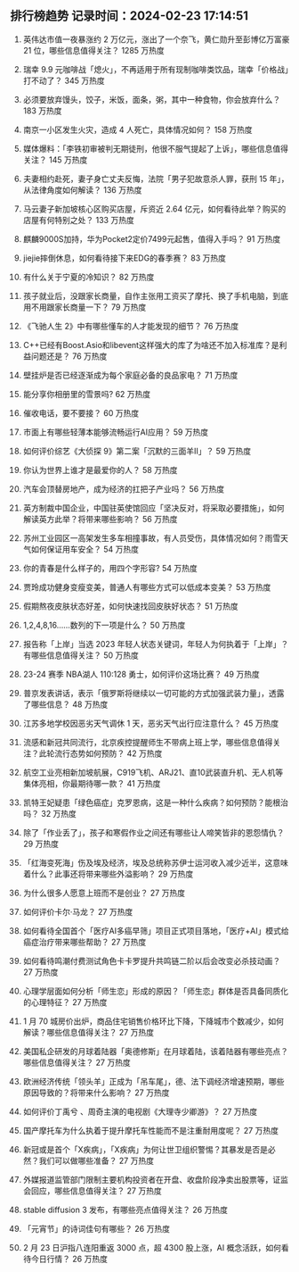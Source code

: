 
## 排行榜趋势 记录时间：2024-02-23 17:14:51
  
  1. 英伟达市值一夜暴涨约 2 万亿元，涨出了一个奈飞，黄仁勋升至彭博亿万富豪 21 位，哪些信息值得关注？ 1285 万热度
    
  2. 瑞幸 9.9 元咖啡战「熄火」，不再适用于所有现制咖啡类饮品，瑞幸「价格战」打不动了？ 345 万热度
    
  3. 必须要放弃馒头，饺子，米饭，面条，粥，其中一种食物，你会放弃什么？ 183 万热度
    
  4. 南京一小区发生火灾，造成 4 人死亡，具体情况如何？ 158 万热度
    
  5. 媒体爆料：「李铁初审被判无期徒刑，他很不服气提起了上诉」，哪些信息值得关注？ 145 万热度
    
  6. 夫妻相约赴死，妻子身亡丈夫反悔，法院「男子犯故意杀人罪，获刑 15 年」，从法律角度如何解读？ 136 万热度
    
  7. 马云妻子新加坡核心区购买店屋，斥资近 2.64 亿元，如何看待此举？购买的店屋有何特别之处？ 133 万热度
    
  8. 麒麟9000S加持，华为Pocket2定价7499元起售，值得入手吗？ 91 万热度
    
  9. jiejie摔倒休息，如何看待接下来EDG的春季赛？ 83 万热度
    
  10. 有什么关于宁夏的冷知识？ 82 万热度
    
  11. 孩子就业后，没跟家长商量，自作主张用工资买了摩托、换了手机电脑，到底用不用跟家长商量一下？ 79 万热度
    
  12. 《飞驰人生 2》中有哪些懂车的人才能发现的细节？ 76 万热度
    
  13. C++已经有Boost.Asio和libevent这样强大的库了为啥还不加入标准库？是利益问题还是？ 76 万热度
    
  14. 壁挂炉是否已经逐渐成为每个家庭必备的良品家电？ 71 万热度
    
  15. 能分享你相册里的雪景吗? 62 万热度
    
  16. 催收电话，要不要接？ 60 万热度
    
  17. 市面上有哪些轻薄本能够流畅运行AI应用？ 59 万热度
    
  18. 如何评价综艺《大侦探 9》第二案「沉默的三面羊II」？ 59 万热度
    
  19. 你认为世界上谁才是最爱你的人？ 58 万热度
    
  20. 汽车会顶替房地产，成为经济的扛把子产业吗？ 56 万热度
    
  21. 英方制裁中国企业，中国驻英使馆回应「坚决反对，将采取必要措施」，如何解读英方此举？将带来哪些影响？ 56 万热度
    
  22. 苏州工业园区一高架发生多车相撞事故，有人员受伤，具体情况如何？雨雪天气如何保证用车安全？ 54 万热度
    
  23. 你的青春是什么样子的，用四个字形容? 54 万热度
    
  24. 贾玲成功健身变瘦变美，普通人有哪些方式可以低成本变美？ 53 万热度
    
  25. 假期熬夜皮肤状态好差，如何快速找回皮肤好状态？ 51 万热度
    
  26. 1,2,4,8,16……数列的下一项是什么？ 50 万热度
    
  27. 报告称「上岸」当选 2023 年轻人状态关键词，年轻人为何执着于「上岸」？有哪些信息值得关注？ 50 万热度
    
  28. 23-24 赛季 NBA湖人 110:128 勇士，如何评价这场比赛？ 49 万热度
    
  29. 普京发表讲话，表示「俄罗斯将继续以一切可能的方式加强武装力量」，透露了哪些信息？ 48 万热度
    
  30. 江苏多地学校因恶劣天气调休 1 天，恶劣天气出行应注意什么？ 45 万热度
    
  31. 流感和新冠共同流行，北京疾控提醒师生不带病上班上学，哪些信息值得关注？此轮流行态势如何预防？ 42 万热度
    
  32. 航空工业亮相新加坡航展，C919飞机、ARJ21、直10武装直升机、无人机等集体亮相，你最期待哪一款？ 41 万热度
    
  33. 凯特王妃疑患「绿色癌症」克罗恩病，这是一种什么疾病？如何预防？能根治吗？ 32 万热度
    
  34. 除了「作业丢了」，孩子和寒假作业之间还有哪些让人啼笑皆非的恩怨情仇？ 29 万热度
    
  35. 「红海变死海」伤及埃及经济，埃及总统称苏伊士运河收入减少近半，这意味着什么？此事还将带来哪些外溢影响？ 29 万热度
    
  36. 为什么很多人愿意上班而不是创业？ 27 万热度
    
  37. 如何评价卡尔·马龙？ 27 万热度
    
  38. 如何看待全国首个「医疗AI多癌早筛」项目正式项目落地，「医疗+AI」模式给癌症治疗带来哪些帮助？ 27 万热度
    
  39. 如何看待鸣潮付费测试角色卡卡罗提升共鸣链二阶以后会改变必杀技动画？ 27 万热度
    
  40. 心理学层面如何分析「师生恋」形成的原因？「师生恋」群体是否具备同质化的心理特征？ 27 万热度
    
  41. 1 月 70 城房价出炉，商品住宅销售价格环比下降，下降城市个数减少，如何解读？哪些信息值得关注？ 27 万热度
    
  42. 美国私企研发的月球着陆器「奥德修斯」在月球着陆，该着陆器有哪些亮点？哪些信息值得关注？ 27 万热度
    
  43. 欧洲经济传统「领头羊」正成为「吊车尾」，德、法下调经济增速预期，哪些原因导致的？将带来什么影响？ 27 万热度
    
  44. 如何评价丁禹兮 、周奇主演的电视剧《大理寺少卿游》？ 27 万热度
    
  45. 国产摩托车为什么执着于提升摩托车性能而不是注重耐用度呢？ 27 万热度
    
  46. 新冠或是首个「X疾病」，「X疾病」为何让世卫组织警惕？其暴发是否是必然？我们可以做哪些准备？ 27 万热度
    
  47. 外媒报道监管部门限制主要机构投资者在开盘、收盘阶段净卖出股票等，证监会回应，哪些信息值得关注？ 27 万热度
    
  48. stable diffusion 3 发布，有哪些亮点值得关注？ 26 万热度
    
  49. 「元宵节」的诗词佳句有哪些？ 26 万热度
    
  50. 2 月 23 日沪指八连阳重返 3000 点，超 4300 股上涨，AI 概念活跃，如何看待今日行情？ 26 万热度
    